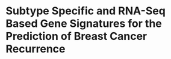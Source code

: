 # Subtype Specific and RNA-Seq Based Gene Signatures for the Prediction of Breast Cancer Recurrence
